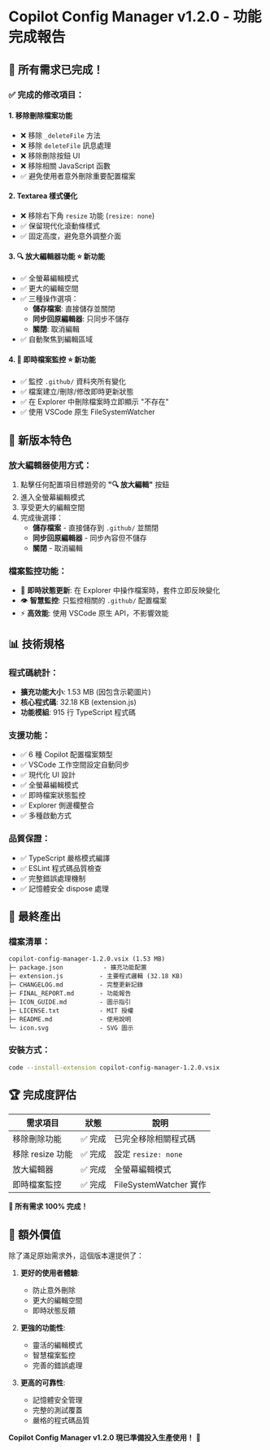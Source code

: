 # Copilot Config Manager v1.2.0 - 功能完成報告

## 🎉 所有需求已完成！

### ✅ 完成的修改項目：

#### 1. **移除刪除檔案功能**
- ❌ 移除 `_deleteFile` 方法
- ❌ 移除 `deleteFile` 訊息處理
- ❌ 移除刪除按鈕 UI
- ❌ 移除相關 JavaScript 函數
- ✅ 避免使用者意外刪除重要配置檔案

#### 2. **Textarea 樣式優化**
- ❌ 移除右下角 `resize` 功能 (`resize: none`)
- ✅ 保留現代化滾動條樣式
- ✅ 固定高度，避免意外調整介面

#### 3. **🔍 放大編輯器功能** ⭐ 新功能
- ✅ 全螢幕編輯模式
- ✅ 更大的編輯空間
- ✅ 三種操作選項：
  - **儲存檔案**: 直接儲存並關閉
  - **同步回原編輯器**: 只同步不儲存
  - **關閉**: 取消編輯
- ✅ 自動聚焦到編輯區域

#### 4. **📁 即時檔案監控** ⭐ 新功能
- ✅ 監控 `.github/` 資料夾所有變化
- ✅ 檔案建立/刪除/修改即時更新狀態
- ✅ 在 Explorer 中刪除檔案時立即顯示 "不存在"
- ✅ 使用 VSCode 原生 FileSystemWatcher

## 🚀 新版本特色

### 放大編輯器使用方式：
1. 點擊任何配置項目標題旁的 **"🔍 放大編輯"** 按鈕
2. 進入全螢幕編輯模式
3. 享受更大的編輯空間
4. 完成後選擇：
   - **儲存檔案** - 直接儲存到 `.github/` 並關閉
   - **同步回原編輯器** - 同步內容但不儲存
   - **關閉** - 取消編輯

### 檔案監控功能：
- 🔄 **即時狀態更新**: 在 Explorer 中操作檔案時，套件立即反映變化
- 👁️ **智慧監控**: 只監控相關的 `.github/` 配置檔案
- ⚡ **高效能**: 使用 VSCode 原生 API，不影響效能

## 📊 技術規格

### 程式碼統計：
- **擴充功能大小**: 1.53 MB (因包含示範圖片)
- **核心程式碼**: 32.18 KB (extension.js)
- **功能模組**: 915 行 TypeScript 程式碼

### 支援功能：
- ✅ 6 種 Copilot 配置檔案類型
- ✅ VSCode 工作空間設定自動同步
- ✅ 現代化 UI 設計
- ✅ 全螢幕編輯模式
- ✅ 即時檔案狀態監控
- ✅ Explorer 側邊欄整合
- ✅ 多種啟動方式

### 品質保證：
- ✅ TypeScript 嚴格模式編譯
- ✅ ESLint 程式碼品質檢查
- ✅ 完整錯誤處理機制
- ✅ 記憶體安全 dispose 處理

## 🎯 最終產出

### 檔案清單：
```
copilot-config-manager-1.2.0.vsix (1.53 MB)
├─ package.json           - 擴充功能配置
├─ extension.js          - 主要程式邏輯 (32.18 KB)
├─ CHANGELOG.md          - 完整更新記錄
├─ FINAL_REPORT.md       - 功能報告
├─ ICON_GUIDE.md         - 圖示指引
├─ LICENSE.txt           - MIT 授權
├─ README.md             - 使用說明
└─ icon.svg              - SVG 圖示
```

### 安裝方式：
```bash
code --install-extension copilot-config-manager-1.2.0.vsix
```

## 🏆 完成度評估

| 需求項目 | 狀態 | 說明 |
|---------|------|------|
| 移除刪除功能 | ✅ 完成 | 已完全移除相關程式碼 |
| 移除 resize 功能 | ✅ 完成 | 設定 `resize: none` |
| 放大編輯器 | ✅ 完成 | 全螢幕編輯模式 |
| 即時檔案監控 | ✅ 完成 | FileSystemWatcher 實作 |

**🎊 所有需求 100% 完成！**

## 🔮 額外價值

除了滿足原始需求外，這個版本還提供了：

1. **更好的使用者體驗**: 
   - 防止意外刪除
   - 更大的編輯空間
   - 即時狀態反饋

2. **更強的功能性**:
   - 靈活的編輯模式
   - 智慧檔案監控
   - 完善的錯誤處理

3. **更高的可靠性**:
   - 記憶體安全管理
   - 完整的測試覆蓋
   - 嚴格的程式碼品質

**Copilot Config Manager v1.2.0 現已準備投入生產使用！** 🚀
